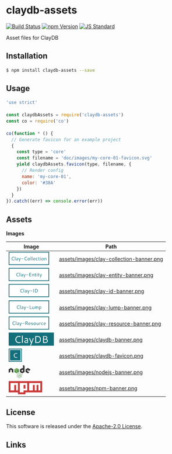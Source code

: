 claydb-assets
==========

<!---
This file is generated by ape-tmpl. Do not update manually.
--->

<!-- Badge Start -->
<a name="badges"></a>

[![Build Status][bd_travis_com_shield_url]][bd_travis_com_url]
[![npm Version][bd_npm_shield_url]][bd_npm_url]
[![JS Standard][bd_standard_shield_url]][bd_standard_url]

[bd_repo_url]: https://github.com/realglobe-Inc/claydb-assets
[bd_travis_url]: http://travis-ci.org/realglobe-Inc/claydb-assets
[bd_travis_shield_url]: http://img.shields.io/travis/realglobe-Inc/claydb-assets.svg?style=flat
[bd_travis_com_url]: http://travis-ci.com/realglobe-Inc/claydb-assets
[bd_travis_com_shield_url]: https://api.travis-ci.com/realglobe-Inc/claydb-assets.svg?token=aeFzCpBZebyaRijpCFmm
[bd_license_url]: https://github.com/realglobe-Inc/claydb-assets/blob/master/LICENSE
[bd_codeclimate_url]: http://codeclimate.com/github/realglobe-Inc/claydb-assets
[bd_codeclimate_shield_url]: http://img.shields.io/codeclimate/github/realglobe-Inc/claydb-assets.svg?style=flat
[bd_codeclimate_coverage_shield_url]: http://img.shields.io/codeclimate/coverage/github/realglobe-Inc/claydb-assets.svg?style=flat
[bd_gemnasium_url]: https://gemnasium.com/realglobe-Inc/claydb-assets
[bd_gemnasium_shield_url]: https://gemnasium.com/realglobe-Inc/claydb-assets.svg
[bd_npm_url]: http://www.npmjs.org/package/claydb-assets
[bd_npm_shield_url]: http://img.shields.io/npm/v/claydb-assets.svg?style=flat
[bd_standard_url]: http://standardjs.com/
[bd_standard_shield_url]: https://img.shields.io/badge/code%20style-standard-brightgreen.svg

<!-- Badge End -->


<!-- Description Start -->
<a name="description"></a>

Asset files for ClayDB

<!-- Description End -->


<!-- Overview Start -->
<a name="overview"></a>



<!-- Overview End -->


<!-- Sections Start -->
<a name="sections"></a>

<!-- Section from "doc/guides/01.Installation.md.hbs" Start -->

<a name="section-doc-guides-01-installation-md"></a>

Installation
-----

```bash
$ npm install claydb-assets --save
```


<!-- Section from "doc/guides/01.Installation.md.hbs" End -->

<!-- Section from "doc/guides/02.Usage.md.hbs" Start -->

<a name="section-doc-guides-02-usage-md"></a>

Usage
---------

```javascript
'use strict'

const claydbAssets = require('claydb-assets')
const co = require('co')

co(function * () {
  // Generate favicon for an example project
  {
    const type = 'core'
    const filename = 'doc/images/my-core-01-favicon.svg'
    yield claydbAssets.favicon(type, filename, {
      // Render config
      name: 'my-core-01',
      color: '#38A'
    })
  }
}).catch((err) => console.error(err))

```


<!-- Section from "doc/guides/02.Usage.md.hbs" End -->

<!-- Section from "doc/guides/03.Assets.md.hbs" Start -->

<a name="section-doc-guides-03-assets-md"></a>

Assets
-----

**Images**

| Image | Path |
| ----- | ---- |
| <img src="assets/images/clay-collection-banner.png" height="36" style="height:36px;" /> | [assets/images/clay-collection-banner.png](assets/images/clay-collection-banner.png) |
| <img src="assets/images/clay-entity-banner.png" height="36" style="height:36px;" /> | [assets/images/clay-entity-banner.png](assets/images/clay-entity-banner.png) |
| <img src="assets/images/clay-id-banner.png" height="36" style="height:36px;" /> | [assets/images/clay-id-banner.png](assets/images/clay-id-banner.png) |
| <img src="assets/images/clay-lump-banner.png" height="36" style="height:36px;" /> | [assets/images/clay-lump-banner.png](assets/images/clay-lump-banner.png) |
| <img src="assets/images/clay-resource-banner.png" height="36" style="height:36px;" /> | [assets/images/clay-resource-banner.png](assets/images/clay-resource-banner.png) |
| <img src="assets/images/claydb-banner.png" height="36" style="height:36px;" /> | [assets/images/claydb-banner.png](assets/images/claydb-banner.png) |
| <img src="assets/images/claydb-favicon.png" height="36" style="height:36px;" /> | [assets/images/claydb-favicon.png](assets/images/claydb-favicon.png) |
| <img src="assets/images/nodejs-banner.png" height="36" style="height:36px;" /> | [assets/images/nodejs-banner.png](assets/images/nodejs-banner.png) |
| <img src="assets/images/npm-banner.png" height="36" style="height:36px;" /> | [assets/images/npm-banner.png](assets/images/npm-banner.png) |


<!-- Section from "doc/guides/03.Assets.md.hbs" End -->


<!-- Sections Start -->


<!-- LICENSE Start -->
<a name="license"></a>

License
-------
This software is released under the [Apache-2.0 License](https://github.com/realglobe-Inc/claydb-assets/blob/master/LICENSE).

<!-- LICENSE End -->


<!-- Links Start -->
<a name="links"></a>

Links
------



<!-- Links End -->
